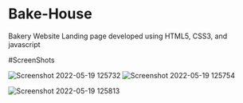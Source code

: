 # Bake-House
Bakery Website Landing page developed using HTML5, CSS3, and javascript

#ScreenShots

![Screenshot 2022-05-19 125732](https://user-images.githubusercontent.com/70880294/169243119-9edf2441-51a3-497e-ab69-efdad3b7e616.png)
![Screenshot 2022-05-19 125754](https://user-images.githubusercontent.com/70880294/169243158-cbc9b449-4788-4c54-a4a6-e695a540f1d7.png)


![Screenshot 2022-05-19 125813](https://user-images.githubusercontent.com/70880294/169243183-296f0cfe-6e2d-443e-b301-fbc0e351593f.png)
